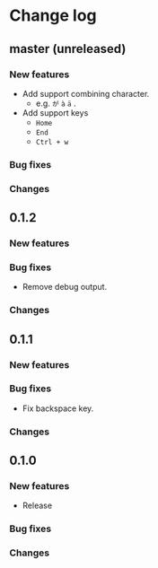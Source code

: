 # Change log

## master (unreleased)

### New features

* Add support combining character.
    * e.g. `が` `à` `ä` .
* Add support keys
    * `Home`
    * `End`
    * `Ctrl + w`

### Bug fixes

### Changes


## 0.1.2

### New features

### Bug fixes

* Remove debug output.


### Changes

## 0.1.1

### New features

### Bug fixes

* Fix backspace key.

### Changes



## 0.1.0

### New features

* Release

### Bug fixes

### Changes

